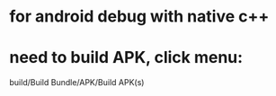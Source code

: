 # for android debug with native c++  
# need to build APK, click menu:
  build/Build Bundle/APK/Build APK(s)
